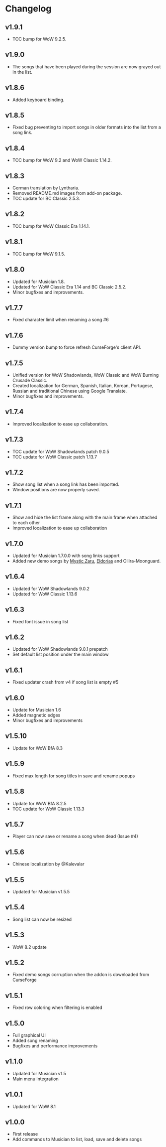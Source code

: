Changelog
=========

v1.9.1
------
* TOC bump for WoW 9.2.5.

v1.9.0
------
* The songs that have been played during the session are now grayed out in the list.

v1.8.6
------
* Added keyboard binding.

v1.8.5
------
* Fixed bug preventing to import songs in older formats into the list from a song link.

v1.8.4
------
* TOC bump for WoW 9.2 and WoW Classic 1.14.2.

v1.8.3
------
* German translation by Lyntharia.
* Removed README.md images from add-on package.
* TOC update for BC Classic 2.5.3.

v1.8.2
------
* TOC bump for WoW Classic Era 1.14.1.

v1.8.1
------
* TOC bump for WoW 9.1.5.

v1.8.0
------
* Updated for Musician 1.8.
* Updated for WoW Classic Era 1.14 and BC Classic 2.5.2.
* Minor bugfixes and improvements.

v1.7.7
------
* Fixed character limit when renaming a song #6

v1.7.6
------
* Dummy version bump to force refresh CurseForge's client API.

v1.7.5
------
* Unified version for WoW Shadowlands, WoW Classic and WoW Burning Crusade Classic.
* Created localization for German, Spanish, Italian, Korean, Portugese, Russian and traditional Chinese using Google Translate.
* Minor bugfixes and improvements.

v1.7.4
------
* Improved localization to ease up collaboration.

v1.7.3
------
* TOC update for WoW Shadowlands patch 9.0.5
* TOC update for WoW Classic patch 1.13.7

v1.7.2
------
* Show song list when a song link has been imported.
* Window positions are now properly saved.

v1.7.1
------
* Show and hide the list frame along with the main frame when attached to each other
* Improved localization to ease up collaboration

v1.7.0
------
* Updated for Musician 1.7.0.0 with song links support
* Added new demo songs by [Mystic Zaru](https://www.youtube.com/channel/UCDeGhURXdgXnCS77wh_cWDg), [Eldorias](https://www.youtube.com/channel/UC6j5rkx9SUAiHqlNYK5egAA]) and Oliira-Moonguard.

v1.6.4
------
* Updated for WoW Shadowlands 9.0.2
* Updated for WoW Classic 1.13.6

v1.6.3
------
* Fixed font issue in song list

v1.6.2
------
* Updated for WoW Shadowlands 9.0.1 prepatch
* Set default list position under the main window

v1.6.1
------
* Fixed updater crash from v4 if song list is empty #5

v1.6.0
------
* Update for Musician 1.6
* Added magnetic edges
* Minor bugfixes and improvements

v1.5.10
-------
* Update for WoW BfA 8.3

v1.5.9
------
* Fixed max length for song titles in save and rename popups

v1.5.8
------
* Update for WoW BfA 8.2.5
* TOC update for WoW Classic 1.13.3

v1.5.7
------
* Player can now save or rename a song when dead (Issue #4)

v1.5.6
------
* Chinese localization by @Kalevalar

v1.5.5
------
* Updated for Musician v1.5.5

v1.5.4
------
* Song list can now be resized

v1.5.3
------
* WoW 8.2 update

v1.5.2
------
* Fixed demo songs corruption when the addon is downloaded from CurseForge

v1.5.1
------
* Fixed row coloring when filtering is enabled

v1.5.0
------
* Full graphical UI
* Added song renaming
* Bugfixes and performance improvements

v1.1.0
------
* Updated for Musician v1.5
* Main menu integration

v1.0.1
------
* Updated for WoW 8.1

v1.0.0
------
* First release
* Add commands to Musician to list, load, save and delete songs